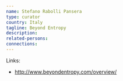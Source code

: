 ```yaml
---
name: Stefano Rabolli Pansera
type: curator
country: Italy
tagline: Beyond Entropy
description:
related-persons:
connections:
---
```

Links:
* <http://www.beyondentropy.com/overview/>

